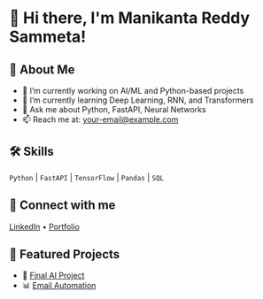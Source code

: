 
# 👋 Hi there, I'm Manikanta Reddy Sammeta!

## 💼 About Me
- 🔭 I’m currently working on AI/ML and Python-based projects
- 🌱 I’m currently learning Deep Learning, RNN, and Transformers
- 💬 Ask me about Python, FastAPI, Neural Networks
- 📫 Reach me at: [your-email@example.com](mailto:your-email@example.com)

## 🛠️ Skills
`Python` | `FastAPI` | `TensorFlow` | `Pandas` | `SQL`

## 🔗 Connect with me
[LinkedIn](https://www.linkedin.com/in/yourprofile/) • [Portfolio](https://yourportfolio.com)

## 📌 Featured Projects
- 🚀 [Final AI Project](https://github.com/yourusername/final-ai-project)
- 📊 [Email Automation](https://github.com/yourusername/email-sending-project)

